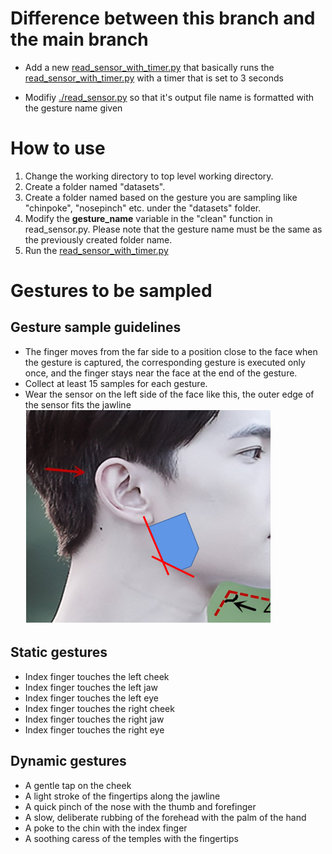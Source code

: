 # Difference between this branch and the main branch

* Add a new [read_sensor_with_timer.py](./read_sensor_with_timer.py) that basically runs the [read_sensor_with_timer.py](./read_sensor.py) with a timer that is set to 3 seconds

* Modifiy [./read_sensor.py](./read_sensor.py) so that it's output file name is formatted with the gesture name given

# How to use
1. Change the working directory to top level working directory.
2. Create a folder named "datasets".
3. Create a folder named based on the gesture you are sampling like "chinpoke", "nosepinch" etc. under the "datasets" folder.
4. Modify the **gesture_name** variable in the "clean" function in read_sensor.py. Please note that the gesture name must be the same as the previously created folder name.
5. Run the [read_sensor_with_timer.py](read_sensor_with_timer.py)

# Gestures to be sampled
## Gesture sample guidelines
* The finger moves from the far side to a position close to the face when the gesture is captured, the corresponding gesture is executed only once, and the finger stays near the face at the end of the gesture.
* Collect at least 15 samples for each gesture.
* Wear the sensor on the left side of the face like this, the outer edge of the sensor fits the jawline
![example](example.png)
## Static gestures
* Index finger touches the left cheek
* Index finger touches the left jaw
* Index finger touches the left eye
* Index finger touches the right cheek
* Index finger touches the right jaw
* Index finger touches the right eye
## Dynamic gestures
* A gentle tap on the cheek
* A light stroke of the fingertips along the jawline
* A quick pinch of the nose with the thumb and forefinger
* A slow, deliberate rubbing of the forehead with the palm of the hand
* A poke to the chin with the index finger
* A soothing caress of the temples with the fingertips
